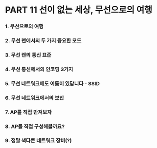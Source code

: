 # PART 11 선이 없는 세상, 무선으로의 여행

### 1. 무선으로의 여행

### 2. 무선 랜에서의 두 가지 중요한 모드

### 3. 무선 랜의 통신 표준

### 4. 무선 통신에서의 인코딩 3가지

### 5. 무선 네트워크에도 이름이 있답니다 - SSID

### 6. 무선 네트워크에서의 보안

### 7. AP를 직접 만져보자

### 8. AP를 직접 구성해볼까요?

### 9. 정말 색다른 네트워크 장비(?)
